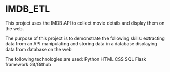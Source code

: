 # IMDB_ETL
This project uses the IMDB API to collect movie details and display them on the web.

The purpose of this project is to demonstrate the following skills:
    extracting data from an API
    manipulating and storing data in a database
    displaying data from database on the web

The following technologies are used:
    Python
    HTML
    CSS
    SQL
    Flask framework
    Git/Github